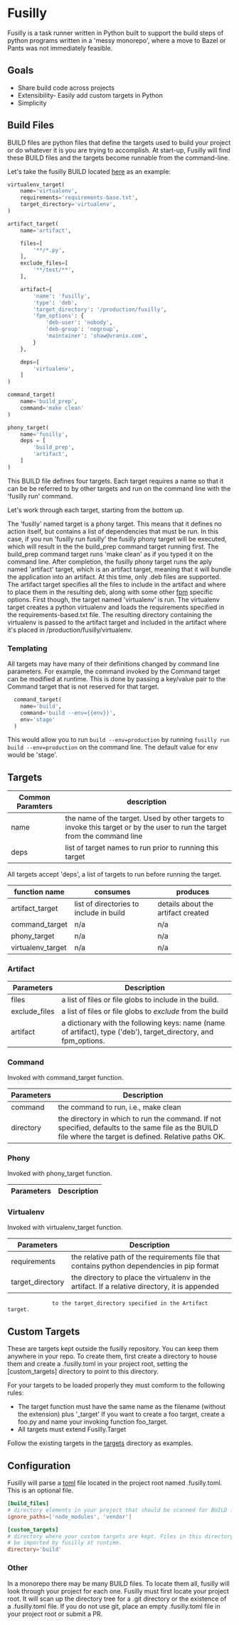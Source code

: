 # Fusilly

Fusilly is a task runner written in Python built to support the build
steps of python programs written in a 'messy monorepo', where a move to
Bazel or Pants was not immediately feasible.

## Goals

  * Share build code across projects
  * Extensibility- Easily add custom targets in Python
  * Simplicity

## Build Files

BUILD files are python files that define the targets used to build
your project or do whatever it is you are trying to accomplish.
At start-up, Fusilly will find these BUILD files and the
targets become runnable from the command-line.

Let's take the fusilly BUILD located [here](https://github.com/svrana/fusilly/blob/master/BUILD)
as an example:

```python
virtualenv_target(
    name='virtualenv',
    requirements='requirements-base.txt',
    target_directory='virtualenv',
)

artifact_target(
    name='artifact',

    files=[
        '**/*.py',
    ],
    exclude_files=[
        '**/test/**',
    ],

    artifact={
        'name': 'fusilly',
        'type': 'deb',
        'target_directory': '/production/fusilly',
        'fpm_options': {
            'deb-user': 'nobody',
            'deb-group': 'nogroup',
            'maintainer': 'shaw@vranix.com',
        }
    },

    deps=[
        'virtualenv',
    ]
)

command_target(
    name='build_prep',
    command='make clean'
)

phony_target(
    name='fusilly',
    deps = [
        'build_prep',
        'artifact',
    ]
)
```

This BUILD file defines four targets. Each target requires a name so that it
can be be referred to by other targets and run on the command line with the
'fusilly run' command.

Let's work through each target, starting from the bottom up.

The 'fusilly' named target is a phony target. This means that it defines no
action itself, but contains a list of dependencies that must be run. In this
case, if you run 'fusilly run fusilly' the fusilly phony target will be
executed, which will result in the the build_prep command target running first.
The build_prep command target runs 'make clean' as if you typed it on the
command line. After completion, the fusilly phony target runs the aply named
'artifact' target, which is an artifact target, meaning that it will bundle the
application into an artifact. At this time, only .deb files are supported. The
artifact target specifies all the files to include in the artifact and where to
place them in the resulting deb, along with some other
[fpm](https://github.com/jordansissel/fpm) specific options. First though, the
target named 'virtualenv' is run. The virtualenv target creates a python
virtualenv and loads the requirements specified in the requirements-based.txt
file. The resulting directory containing the virtualenv is passed to the
artifact target and included in the artifact where it's placed in
/production/fusilly/virtualenv.

### Templating

All targets may have many of their definitions changed by command line
parameters. For example, the command invoked by the Command target can be
modified at runtime. This is done by passing a key/value pair to the Command
target that is not reserved for that target.

```python
  command_target(
    name='build',
    command='build --env={{env}}',
    env='stage'
  )
```

This would allow you to run `build --env=production` by running `fusilly run
build --env=production` on the command line. The default value for env would be
'stage'.


## Targets

Common Paramters | description
-----------------|----------------
name | the name of the target. Used by other targets to invoke this target or by the user to run the target from the command line
deps | list of target names to run prior to running this target

All targets accept 'deps', a list of targets to run before running the target.

function name     | consumes           | produces
------------------|--------------------|--------------------
artifact_target   | list of directories to include in build | details about the artifact created |
command_target    | n/a              | n/a
phony_target      | n/a              | n/a
virtualenv_target | n/a              | n/a


### Artifact

Parameters | Description
-----------|--------
files   | a list of files or file globs to include in the build.
exclude_files | a list of files or file globs to *exclude* from the build
artifact | a dictionary with the following keys: name (name of artifact), type ('deb'), target_directory, and fpm_options.

### Command

Invoked with command_target function.

Parameters | Description
-----------|--------
command    | the command to run, i.e., make clean
directory  | the directory in which to run the command. If not specified, defaults to the same file as the BUILD file where the target is defined. Relative paths OK.

### Phony

Invoked with phony_target function.

Parameters | Description
----------|------------


### Virtualenv

Invoked with virtualenv_target function.

Parameters | Description
-----------|--------
requirements | the relative path of the requirements file that contains python dependencies in pip format
target_directory | the directory to place the virtualenv in the artifact. If a relative directory, it is appended
                  to the target_directory specified in the Artifact target.

## Custom Targets

These are targets kept outside the fusilly repository. You can keep them
anywhere in your repo.  To create them, first create a directory to house them
and create a .fusilly.toml in your project root, setting the [custom_targets]
directory to point to this directory.

For your targets to be loaded properly they must comform to the following rules:
  * The target function must have the same name as the filename (without the extension) plus '_target'
  If you want to create a foo target, create a foo.py and name your invoking function foo_target.
  * All targets must extend Fusilly.Target

Follow the existing targets in the [targets](https://github.com/svrana/fusilly/tree/master/targets/targets/) directory as examples.


## Configuration

Fusilly will parse a [toml](https://github.com/toml-lang/toml) file located in
the project root named .fusilly.toml. This is an optional file.

```toml
[build_files]
# directory elements in your project that should be scanned for BUILD files.
ignore_paths=['node_modules', 'vendor']

[custom_targets]
# directory where your custom targets are kept. Files in this directory will
# be imported by fusilly at runtime.
directory='build'
```

### Other

In a monorepo there may be many BUILD files. To locate them all, fusilly will
look through your project for each one. Fusilly must first locate your project
root. It will scan up the directory tree for a .git directory or the existence
of a .fusilly.toml file. If you do not use git, place an empty .fusilly.toml file
in your project root or submit a PR.
